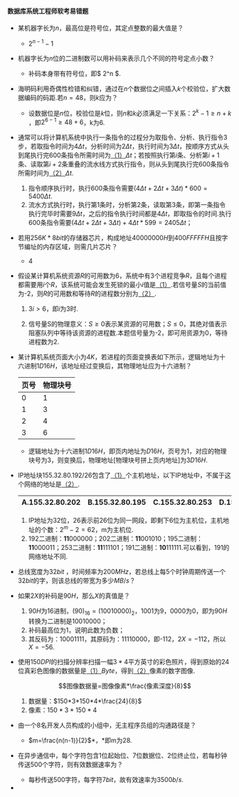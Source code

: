 #### 数据库系统工程师软考易错题

- 某机器字长为$n$，最高位是符号位，其定点整数的最大值是？

  - $2^{n−1}−1$​

- 机器字长为$n$位的二进制数可以用补码来表示几个不同的符号定点小数？

  - 补码本身带有符号位，即$ 2^n $​​.​

- 海明码利用奇偶性检错和纠错，通过在$n$个数据位之间插入$k$个校验位，扩大数据编码的码距.若$n=48$，则$k$​应为？

  - 设数据位是$n$​​​位，校验位是$k$​​​位，则$n$​​​和$k$​​​必须满足一下关系：$2^k-1\ge n+k$​​​​，即$2^{6-1}\ge 48+6$​​​​，k为6.

- 通常可以将计算机系统中执行一条指令的过程分为取指令、分析、执行指令3步，若取指令时间为$4Δt$​​​，分析时间为$2Δt$​​，执行时间为$3Δt$​​，按顺序方式从头到尾执行完600条指令所需时间为<u>（1）</u>$Δt$​​；若按照执行第$i$​条、分析第$i+1$​​条、读取第$i+2$​​​条重叠的流水线方式执行指令，则从头到尾执行完600条指令所需时间为<u>（2）</u>$Δt$​​​​.

  1. 指令顺序执行时，执行600条指令需要$(4Δt+2Δt+3Δt)*600=5400Δt$.
  2. 流水方式执行时，执行第1条时，分析第2条，读取第3条，即第一条指令执行完毕时需要$9Δt$，之后的指令执行时间都是$4Δt$，即取指令的时间.执行600条指令需要$(4Δt+2Δt+3Δt)+4Δt*599=2405Δt$；


- 若用$256K*8bit$的存储器芯片，构成地址$40000000H$到$400FFFFFH$且按字节编址的内存区域，则需几片芯片？

  - 4

- 假设某计算机系统资源$R$的可用数为6，系统中有3个进程竞争$R$​，且每个进程都需要用$i$​个$R$​，该系统可能会发生死锁的最小$i$​值是<u>（1）</u>.若信号量$S$​的当前值为-2，则$R$​的可用数和等待$R$​​的进程数分别为<u>（2）</u>.

  1. $3i>6$​，即$i$​为3时.

  2. 信号量S的物理意义：$S\ge 0$​表示某资源的可用数；$S\le 0$​​，其绝对值表示阻塞队列中等待该资源的进程数.本题信号量为-2，即可用资源为0，等待进程数为2.

- 某计算机系统页面大小为$4K$，若进程的页面变换表如下所示，逻辑地址为十六进制$1D16H$，该地址经过变换后，其物理地址应为十六进制？

  | 页号 | 物理块号 |
  | ---- | -------- |
  | 0    | 1        |
  | 1    | 3        |
  | 2    | 4        |
  | 3    | 6        |

  - 逻辑地址为十六进制$1D16H$，即页内地址为$D16H$，页号为1，对应的物理块号为3，则变换后，物理地址[物理块号拼上页内地址]为$3D16H$.

- IP地址块155.32.80.192/26包含了<u>（1）</u>个主机地址，以下IP地址中，不属于这个网络的地址是<u>（2）</u>.

  | A.155.32.80.202 | B.155.32.80.195 | C.155.32.80.253 | D.155.32.80.191 |
  | --------------- | --------------- | --------------- | --------------- |

  1. IP地址为32位，26表示前26位为同一网段，即剩下6位为主机位，主机地址的个数：$2^m-2=62$，m为主机位.
  2. 192二进制：**11**000000；202二进制：**11**001010；195二进制：**11**000011；253二进制：**11**111101；191二进制：**10**111111.可以看到，191的网络地址不同.

- 总线宽度为$32bit$ ，时间频率为$200MHz$，若总线上每5个时钟周期传送一个$32bit$的字，则该总线的带宽为多少$MB/s$？

- 如果$2X$的补码是$90H$，那么$X$​的真值是？

  1. $90H$为16进制，$(90)_{16}=(10010000)_2$​​，1001为9，0000为0，即为$90H$转换为二进制是10010000；
  2. 补码最高位为1，说明此数为负数；
  3. 其反码为：10001111，其原码为：11110000，即-112，$2X=-112$，所以$X=-56$.

- 使用$150DPI$​的扫描分辨率扫描一幅$3*4$​平方英寸的彩色照片，得到原始的24位真彩色图像的数据量是<u>（1）</u>$Byte$​​，得到<u>（2）</u>像素的数字图像.

  $$图像数据量=图像像素*\frac{像素深度}{8}$$

  1. 数据量：$150*3*150*4*\frac{24}{8}$
  2. 像素：$150*3*150*4$

- 由一个8名开发人员构成的小组中，无主程序员组的沟通路径是？

  - $m=\frac{n(n-1)}{2}$*，*即m为28.

- 在异步通信中，每个字符包含1位起始位、7位数据位、2位终止位，若每秒钟传送500个字符，则有效数据速率为？

  - 每秒传送500字符，每字符$7bit$，故有效速率为$3500b/s$.

- 



